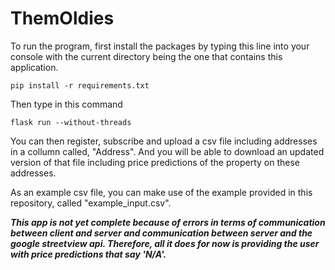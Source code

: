 # ThemOldies

To run the program, first install the packages by typing this line into your console with the current directory being the one that contains this application.
```
pip install -r requirements.txt
```
Then type in this command
```
flask run --without-threads
```
You can then register, subscribe and upload a csv file including addresses in a collumn called, "Address". And you will be able to download an updated version of that file including price predictions of the property on these addresses.

As an example csv file, you can make use of the example provided in this repository, called "example_input.csv".

***This app is not yet complete because of errors in terms of communication between client and server and communication between server and the google streetview api. Therefore, all it does for now is providing the user with price predictions that say 'N/A'.***
